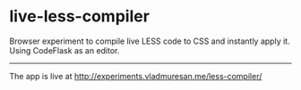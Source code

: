 # live-less-compiler
Browser experiment to compile live LESS code to CSS and instantly apply it. Using CodeFlask as an editor.

---

The app is live at http://experiments.vladmuresan.me/less-compiler/
